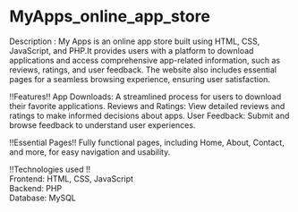 # MyApps_online_app_store

Description :
My Apps is an online app store built using HTML, CSS, JavaScript, and PHP.It provides users with a platform to download applications and access comprehensive app-related information, such as reviews, ratings, and user feedback. The website also includes essential pages for a seamless browsing experience, ensuring user satisfaction.                 

!!Features!!
App Downloads: A streamlined process for users to download their favorite applications.
Reviews and Ratings: View detailed reviews and ratings to make informed decisions about apps. 
User Feedback: Submit and browse feedback to understand user experiences. 

!!Essential Pages!! 
Fully functional pages, including Home, About, Contact, and more, for easy navigation and usability.       

!!Technologies used !!                  
Frontend: HTML, CSS, JavaScript     
Backend: PHP        
Database:  MySQL 
